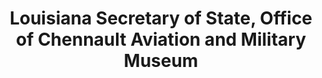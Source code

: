 ---
layout: repo
title: "Louisiana Secretary of State, Office of Chennault Aviation and Military Museum"
id: 24970
permalink: repos/24970/
---
